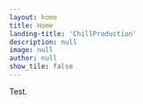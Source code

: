 ```yaml
---
layout: home
title: Home
landing-title: 'ChillProduction'
description: null
image: null
author: null
show_tile: false
---
```


Test.
